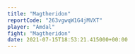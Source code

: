 ```yaml
---
title: "Magtheridon"
reportCode: "263vgwqW1G4jMVXT"
player: "Amdal"
fight: "Magtheridon"
date: 2021-07-15T18:53:21.415000+00:00
---
```

